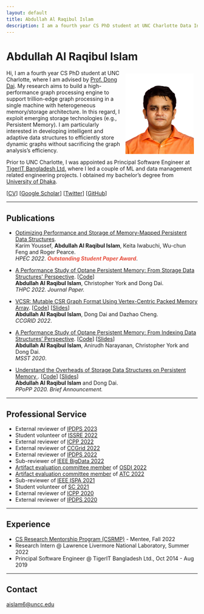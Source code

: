```yaml
---
layout: default
title: Abdullah Al Raqibul Islam
description: I am a fourth year CS PhD student at UNC Charlotte Data Intelligence Research (DIR) Lab, where I am advised by Prof. Dong Dai. My research aims to build a high-performance graph processing engine to support trillion-edge graph processing in a single machine with heterogeneous memory/storage architecture.
---
```


# Abdullah Al Raqibul Islam
<img src="/static/raqib.jpg" alt="Raqib" style="width: 180px; height: 212px; float: right; margin: 10px"/>
<!-- ![Raqib](/static/raqib.jpg) -->

Hi, I am a fourth year CS PhD student at UNC Charlotte, where I am advised by [Prof. Dong Dai](https://daidong.github.io).
My research aims to build a high-performance graph processing engine to support trillion-edge graph processing in a single machine with heterogeneous memory/storage architecture. In this regard, I exploit emerging storage technologies (e.g., Persistent Memory). I am particularly interested in developing intelligent and adaptive data structures to efficiently store dynamic graphs without sacrificing the graph analysis’s efficiency.

Prior to UNC Charlotte, I was appointed as Principal Software Engineer at [TigerIT Bangladesh Ltd.](https://www.tigerit.com) where I led a couple of ML and data management related engineering projects. I obtained my bachelor’s degree from [University of Dhaka](https://www.cse.du.ac.bd).

[[CV](/cv.pdf)] [[Google Scholar](https://scholar.google.com/citations?hl=en&user=H8zsAR8AAAAJ&view_op=list_works&sortby=pubdate)] [[Twitter](https://twitter.com/AbdullahRaqibul)] [[GitHub](https://github.com/biqar)]

---

## Publications

- [Optimizing Performance and Storage of Memory-Mapped Persistent Data Structures](https://ieeexplore.ieee.org/stamp/stamp.jsp?tp=&arnumber=9926392). <br>
Karim Youssef, **Abdullah Al Raqibul Islam**, Keita Iwabuchi, Wu-chun Feng and Roger Pearce. <br>
*HPEC 2022*. *<strong><i style="color:#e74d3c">Outstanding Student Paper Award</i></strong>*.

- [A Performance Study of Optane Persistent Memory: From Storage Data Structures' Perspective](https://rdcu.be/cWgD4). [[Code](https://github.com/DIR-LAB/ycsb-storedsbench)] <br>
**Abdullah Al Raqibul Islam**, Christopher York and Dong Dai. <br>
*THPC 2022. Journal Paper.*

- [VCSR: Mutable CSR Graph Format Using Vertex-Centric Packed Memory Array](https://webpages.charlotte.edu/ddai/papers/dong-ccgrid-22.pdf). [[Code](https://github.com/DIR-LAB/VCSR)] [[Slides](https://webpages.charlotte.edu/ddai/papers/ccgrid22_vcsr_raqib.pdf)]<br>
**Abdullah Al Raqibul Islam**, Dong Dai and Dazhao Cheng. <br>
*CCGRID 2022*.

- [A Performance Study of Optane Persistent Memory: From Indexing Data Structures’ Perspective](https://webpages.charlotte.edu/ddai/papers/MSST20_Pmem_CameraReady.pdf). [[Code](https://github.com/DIR-LAB/ycsb-storedsbench)] [[Slides](https://biqar.github.io/#)]<br>
**Abdullah Al Raqibul Islam**, Anirudh Narayanan, Christopher York and Dong Dai. <br>
*MSST 2020*.

- [Understand the Overheads of Storage Data Structures on Persistent Memory ](https://webpages.charlotte.edu/ddai/papers/Understand_PMEM_Overheads.pdf). [[Code](https://github.com/DIR-LAB/ycsb-storedsbench)] [[Slides](https://webpages.charlotte.edu/ddai/papers/ppopp-2020.pptx)]<br>
**Abdullah Al Raqibul Islam** and Dong Dai. <br>
*PPoPP 2020. Brief Announcement.*

---

## Professional Service

- External reviewer of [IPDPS 2023](https://www.ipdps.org/ipdps2023/2023-.html)
- Student volunteer of [ISSRE 2022](https://issre2022.github.io)
- External reviewer of [ICPP 2022](https://icpp22.gitlabpages.inria.fr)
- External reviewer of [CCGrid 2022](https://fcrlab.unime.it/ccgrid22/)
- External reviewer of [IPDPS 2022](https://www.ipdps.org/ipdps2022/index.html)
- Sub-reviewer of [IEEE BigData 2022](http://bigdataieee.org/BigData2022/)
- [Artifact evaluation committee member](https://osdi22ae.usenix.hotcrp.com/users/pc) of [OSDI 2022](https://www.usenix.org/conference/osdi22)
- [Artifact evaluation committee member](https://atc22ae.usenix.hotcrp.com/users/pc) of [ATC 2022](https://www.usenix.org/conference/atc22)
- Sub-reviewer of [IEEE ISPA 2021](http://www.cloud-conf.net/ispa2021/)
- Student volunteer of [SC 2021](https://sc21.supercomputing.org)
- External reviewer of [ICPP 2020](https://jnamaral.github.io/icpp20/)
- External reviewer of [IPDPS 2020](https://www.ipdps.org/ipdps2020/index.html)

---

## Experience

- [CS Research Mentorship Program (CSRMP)](https://research.google/outreach/csrmp/) - Mentee, Fall 2022
- Research Intern @ Lawrence Livermore National Laboratory, Summer 2022
- Principal Software Engineer @ TigerIT Bangladesh Ltd., Oct 2014 - Aug 2019

___

## Contact

aislam6@uncc.edu
